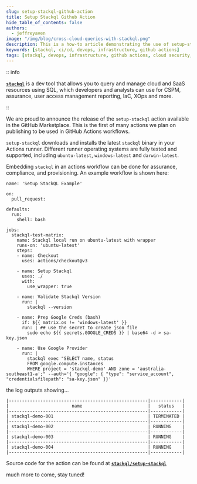 ```yaml
---
slug: setup-stackql-github-action
title: Setup Stackql Github Action
hide_table_of_contents: false
authors:	
  - jeffreyaven
image: "/img/blog/cross-cloud-queries-with-stackql.png"
description: This is a how-to article demonstrating the use of setup-stackql github action to run stackql with github actions
keywords: [stackql, ci/cd, devops, infrastructure, github actions]
tags: [stackql, devops, infrastructure, github actions, cloud security, ci/cd, devops, infrastructure]
---
```


:: info

[__`stackql`__](https://github.com/stackql/stackql) is a dev tool that allows you to query and manage cloud and SaaS resources using SQL, which developers and analysts can use for CSPM, assurance, user access management reporting, IaC, XOps and more.

::

We are proud to announce the release of the `setup-stackql` action available in the GitHub Marketplace.  This is the first of many actions we plan on publishing to be used in GitHub Actions workflows.  

`setup-stackql` downloads and installs the latest `stackql` binary in your Actions runner.  Different runner operating systems are fully tested and supported, including `ubuntu-latest`, `windows-latest` and `darwin-latest`.  

Embedding `stackql` in an actions workflow can be done for assurance, compliance, and provisioning.  An example workflow is shown here:  

```
name: 'Setup StackQL Example'

on:
  pull_request:

defaults:
  run:
    shell: bash

jobs:
  stackql-test-matrix:
    name: Stackql local run on ubuntu-latest with wrapper
    runs-on: 'ubuntu-latest'
    steps:
    - name: Checkout
      uses: actions/checkout@v3

    - name: Setup Stackql
      uses: ./
      with:
        use_wrapper: true

    - name: Validate Stackql Version
      run: |
        stackql --version

    - name: Prep Google Creds (bash)
      if: ${{ matrix.os != 'windows-latest' }}
      run: | ## use the secret to create json file
        sudo echo ${{ secrets.GOOGLE_CREDS }} | base64 -d > sa-key.json

    - name: Use Google Provider
      run: | 
        stackql exec "SELECT name, status
        FROM google.compute.instances 
        WHERE project = 'stackql-demo' AND zone = 'australia-southeast1-a';" --auth='{ "google": { "type": "service_account",  "credentialsfilepath": "sa-key.json" }}'

```

the log outputs showing...  

```
|-----------------------------------------------------|------------|
|                        name                         |   status   |
|-----------------------------------------------------|------------|
| stackql-demo-001                                    | TERMINATED |
|-----------------------------------------------------|------------|
| stackql-demo-002                                    | RUNNING    |
|-----------------------------------------------------|------------|
| stackql-demo-003                                    | RUNNING    |
|-----------------------------------------------------|------------|
| stackql-demo-004                                    | RUNNING    |
|-----------------------------------------------------|------------|
```

Source code for the action can be found at [__`stackql/setup-stackql`__](https://github.com/stackql/setup-stackql)  

much more to come, stay tuned!  
